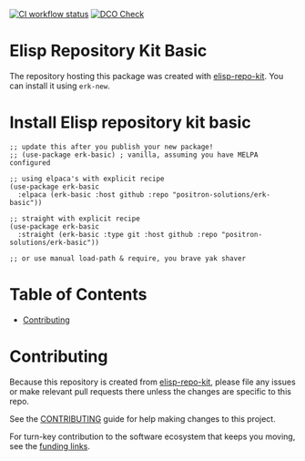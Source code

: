 <!-- !!!THIS FILE HAS BEEN GENERATED!!! Edit README.org -->

<!-- a href="https://melpa.org/#/erk"><img src="https://melpa.org/packages/erk-badge.svg" alt="melpa package"></a> <a href="https://stable.melpa.org/#/erk"><img src="https://stable.melpa.org/packages/erk-badge.svg" alt="melpa stable package"></a> -->
<a href="https://github.com/positron-solutions/elisp-repo-kit/actions/?workflow=CI"><img src="https://github.com/positron-solutions/elisp-repo-kit/actions/workflows/ci.yml/badge.svg" alt="CI workflow status"></a>
<a href="https://github.com/positron-solutions/elisp-repo-kit/actions/?workflow=Developer+Certificate+of+Origin"><img src="https://github.com/positron-solutions/elisp-repo-kit/actions/workflows/dco.yml/badge.svg" alt="DCO Check"></a>


# Elisp Repository Kit Basic

The repository hosting this package was created with [elisp-repo-kit](https://github.com/positron-solutions/elisp-repo-kit).  You can
install it using `erk-new`.


# Install Elisp repository kit basic

    
    ;; update this after you publish your new package!
    ;; (use-package erk-basic) ; vanilla, assuming you have MELPA configured
    
    ;; using elpaca's with explicit recipe
    (use-package erk-basic
      :elpaca (erk-basic :host github :repo "positron-solutions/erk-basic"))
    
    ;; straight with explicit recipe
    (use-package erk-basic
      :straight (erk-basic :type git :host github :repo "positron-solutions/erk-basic"))
    
    ;; or use manual load-path & require, you brave yak shaver


# Table of Contents

-   [Contributing](#orgdc3ea80)


# Contributing

Because this repository is created from [elisp-repo-kit](https://github.com/positron-solutions/elisp-repo-kit), please file any issues
or make relevant pull requests there unless the changes are specific to this
repo.

See the [CONTRIBUTING](../CONTRIBUTING.md) guide for help making changes to this project.

For turn-key contribution to the software ecosystem that keeps you moving, see
the [funding links](https://github.com/sponsors/positron-solutions).

